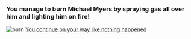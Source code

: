 ### You manage to burn Michael Myers by spraying gas all over him and lighting him on fire!
![burn](https://upload.wikimedia.org/wikipedia/en/6/6b/Beltane_Fire_Dragon.jpg)
 [You continue on your way like nothing happened](../win.md)
 